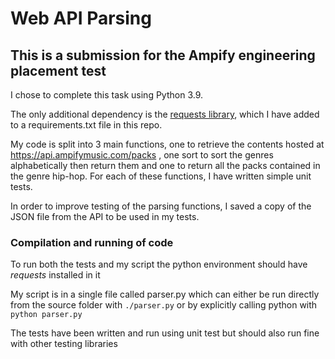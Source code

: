 # Web API Parsing
## This is a submission for the Ampify engineering placement test

I chose to complete this task using Python 3.9. 

The only additional dependency is the [requests library](https://docs.python-requests.org/en/latest/), which I have added to a requirements.txt 
file in this repo.

My code is split into 3 main functions, one to retrieve the contents hosted at https://api.ampifymusic.com/packs , one sort to sort the genres 
alphabetically then return them and one to return all the packs contained in the genre hip-hop. For each of these functions, I have written simple
unit tests. 

In order to improve testing of the parsing functions, I saved a copy of the JSON file from the API to be used in my tests.

### Compilation and running of code
To run both the tests and my script the python environment should have _requests_ installed in it

My script is in a single file called parser.py which can either be run directly from the source folder with ```./parser.py``` or by explicitly calling 
python with ```python parser.py```

The tests have been written and run using unit test but should also run fine with other testing libraries


